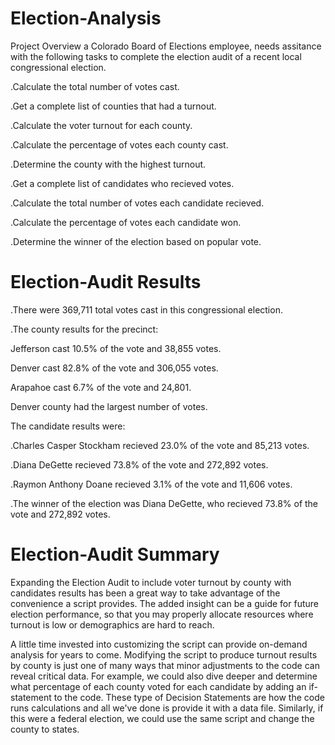 # Election-Analysis

Project Overview
a Colorado Board of Elections employee, needs assitance with the following tasks to complete the election audit of a recent local congressional election.

.Calculate the total number of votes cast.

.Get a complete list of counties that had a turnout.

.Calculate the voter turnout for each county.

.Calculate the percentage of votes each county cast.

.Determine the county with the highest turnout.

.Get a complete list of candidates who recieved votes.

.Calculate the total number of votes each candidate recieved.

.Calculate the percentage of votes each candidate won.

.Determine the winner of the election based on popular vote.

# Election-Audit Results

.There were 369,711 total votes cast in this congressional election.

.The county results for the precinct:

Jefferson cast 10.5% of the vote and 38,855 votes.

Denver cast 82.8% of the vote and 306,055 votes.

Arapahoe cast 6.7% of the vote and 24,801.

Denver county had the largest number of votes.

The candidate results were:

.Charles Casper Stockham recieved 23.0% of the vote and 85,213 votes.

.Diana DeGette recieved 73.8% of the vote and 272,892 votes.

.Raymon Anthony Doane recieved 3.1% of the vote and 11,606 votes.

.The winner of the election was Diana DeGette, who recieved 73.8% of the vote and 272,892 votes.

# Election-Audit Summary
Expanding the Election Audit to include voter turnout by county with candidates results has been a great way to take advantage of the convenience a script provides. The added insight can be a guide for future election performance, so that you may properly allocate resources where turnout is low or demographics are hard to reach.

A little time invested into customizing the script can provide on-demand analysis for years to come.
Modifying the script to produce turnout results by county is just one of many ways that minor adjustments to the code can reveal critical data. For example, we could also dive deeper and determine what percentage of each county voted for each candidate by adding an if-statement to the code. These type of Decision Statements are how the code runs calculations and all we've done is provide it with a data file.
Similarly, if this were a federal election, we could use the same script and change the county to states.

